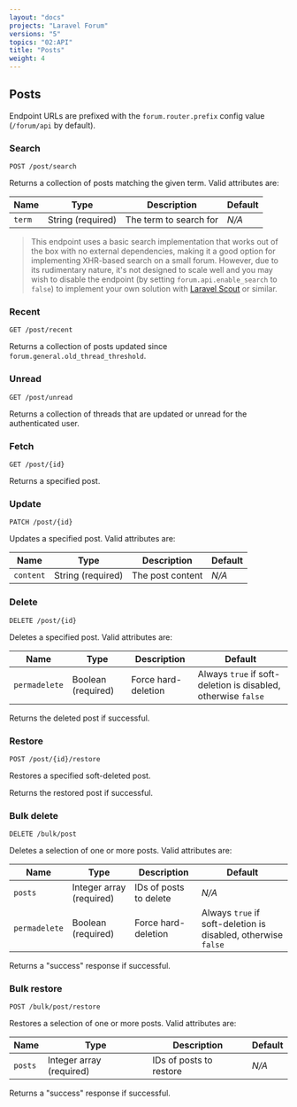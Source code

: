 ```yaml
---
layout: "docs"
projects: "Laravel Forum"
versions: "5"
topics: "02:API"
title: "Posts"
weight: 4
---
```


## Posts

Endpoint URLs are prefixed with the `forum.router.prefix` config value (`/forum/api` by default).

### Search

```
POST /post/search
```

Returns a collection of posts matching the given term. Valid attributes are:

| Name   | Type              | Description            | Default |
|--------|-------------------|------------------------|---------|
| `term` | String (required) | The term to search for | *N/A*   |

> This endpoint uses a basic search implementation that works out of the box with no external dependencies, making it a good option for implementing XHR-based search on a small forum. However, due to its rudimentary nature, it's not designed to scale well and you may wish to disable the endpoint (by setting `forum.api.enable_search` to `false`) to implement your own solution with [Laravel Scout](https://laravel.com/docs/8.x/scout) or similar.

### Recent

```
GET /post/recent
```

Returns a collection of posts updated since `forum.general.old_thread_threshold`.

### Unread

```
GET /post/unread
```

Returns a collection of threads that are updated or unread for the authenticated user.

### Fetch

```
GET /post/{id}
```

Returns a specified post.

### Update

```
PATCH /post/{id}
```

Updates a specified post. Valid attributes are:

| Name      | Type              | Description      | Default |
|-----------|-------------------|------------------|---------|
| `content` | String (required) | The post content | *N/A*   |

### Delete

```
DELETE /post/{id}
```

Deletes a specified post. Valid attributes are:

| Name          | Type               | Description         | Default                                                        |
|---------------|--------------------|---------------------|----------------------------------------------------------------|
| `permadelete` | Boolean (required) | Force hard-deletion | Always `true` if soft-deletion is disabled, otherwise `false`  |

Returns the deleted post if successful.

### Restore

```
POST /post/{id}/restore
```

Restores a specified soft-deleted post.

Returns the restored post if successful.

### Bulk delete

```
DELETE /bulk/post
```

Deletes a selection of one or more posts. Valid attributes are:

| Name          | Type                     | Description               | Default                                                        |
|---------------|--------------------------|---------------------------|----------------------------------------------------------------|
| `posts`       | Integer array (required) | IDs of posts to delete    | *N/A*                                                          |
| `permadelete` | Boolean (required)       | Force hard-deletion       | Always `true` if soft-deletion is disabled, otherwise `false`  |

Returns a "success" response if successful.

### Bulk restore

```
POST /bulk/post/restore
```

Restores a selection of one or more posts. Valid attributes are:

| Name    | Type                     | Description             | Default |
|---------|--------------------------|-------------------------|---------|
| `posts` | Integer array (required) | IDs of posts to restore | *N/A*   |

Returns a "success" response if successful.
